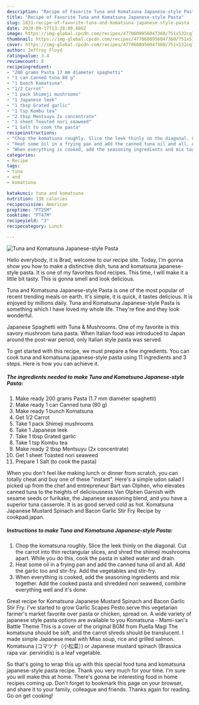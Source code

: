 ```yaml
---
description: "Recipe of Favorite Tuna and Komatsuna Japanese-style Pasta"
title: "Recipe of Favorite Tuna and Komatsuna Japanese-style Pasta"
slug: 1831-recipe-of-favorite-tuna-and-komatsuna-japanese-style-pasta
date: 2020-09-17T13:28:00.686Z
image: https://img-global.cpcdn.com/recipes/4770608956047360/751x532cq70/tuna-and-komatsuna-japanese-style-pasta-recipe-main-photo.jpg
thumbnail: https://img-global.cpcdn.com/recipes/4770608956047360/751x532cq70/tuna-and-komatsuna-japanese-style-pasta-recipe-main-photo.jpg
cover: https://img-global.cpcdn.com/recipes/4770608956047360/751x532cq70/tuna-and-komatsuna-japanese-style-pasta-recipe-main-photo.jpg
author: Jeffrey Floyd
ratingvalue: 3.4
reviewcount: 8
recipeingredient:
- "200 grams Pasta 17 mm diameter spaghetti"
- "1 can Canned tuna 80 g"
- "1 bunch Komatsuna"
- "1/2 Carrot"
- "1 pack Shimeji mushrooms"
- "1 Japanese leek"
- "1 tbsp Grated garlic"
- "1 tsp Kombu tea"
- "2 tbsp Mentsuyu 2x concentrate"
- "1 sheet Toasted nori seaweed"
- "1 Salt to cook the pasta"
recipeinstructions:
- "Chop the komatsuna roughly. Slice the leek thinly on the diagonal. Cut the carrot into thin rectangular slices, and shred the shimeji mushrooms apart. While you do this, cook the pasta in salted water and drain."
- "Heat some oil in a frying pan and add the canned tuna oil and all. Add the garlic too and stir-fry. Add the vegetables and stir-fry."
- "When everything is cooked, add the seasoning ingredients and mix together. Add the cooked pasta and shredded nori seaweed, combine everything well and it&#39;s done."
categories:
- Recipe
tags:
- tuna
- and
- komatsuna

katakunci: tuna and komatsuna 
nutrition: 138 calories
recipecuisine: American
preptime: "PT25M"
cooktime: "PT47M"
recipeyield: "3"
recipecategory: Lunch

---
```



![Tuna and Komatsuna Japanese-style Pasta](https://img-global.cpcdn.com/recipes/4770608956047360/751x532cq70/tuna-and-komatsuna-japanese-style-pasta-recipe-main-photo.jpg)

Hello everybody, it is Brad, welcome to our recipe site. Today, I'm gonna show you how to make a distinctive dish, tuna and komatsuna japanese-style pasta. It is one of my favorites food recipes. This time, I will make it a little bit tasty. This is gonna smell and look delicious.

Tuna and Komatsuna Japanese-style Pasta is one of the most popular of recent trending meals on earth. It's simple, it is quick, it tastes delicious. It is enjoyed by millions daily. Tuna and Komatsuna Japanese-style Pasta is something which I have loved my whole life. They're fine and they look wonderful.

Japanese Spaghetti with Tuna &amp; Mushrooms. One of my favorite is this savory mushroom tuna pasta. When Italian food was introduced to Japan around the post-war period, only Italian style pasta was served.


To get started with this recipe, we must prepare a few ingredients. You can cook tuna and komatsuna japanese-style pasta using 11 ingredients and 3 steps. Here is how you can achieve it.

<!--inarticleads1-->

##### The ingredients needed to make Tuna and Komatsuna Japanese-style Pasta:

1. Make ready 200 grams Pasta (1.7 mm diameter spaghetti)
1. Make ready 1 can Canned tuna (80 g)
1. Make ready 1 bunch Komatsuna
1. Get 1/2 Carrot
1. Take 1 pack Shimeji mushrooms
1. Take 1 Japanese leek
1. Take 1 tbsp Grated garlic
1. Take 1 tsp Kombu tea
1. Make ready 2 tbsp Mentsuyu (2x concentrate)
1. Get 1 sheet Toasted nori seaweed
1. Prepare 1 Salt (to cook the pasta)


When you don&#39;t feel like making lunch or dinner from scratch, you can totally cheat and buy one of these &#34;instant&#34;. Here&#39;s a simple udon salad I picked up from the chef and entrepreneur Bart van Olphen, who elevates canned tuna to the heights of deliciousness Van Olphen Garnish with sesame seeds or furikake, the Japanese seasoning blend, and you have a superior tuna casserole. It is as good served cold as hot. Komatsuna Japanese Mustard Spinach and Bacon Garlic Stir Fry Recipe by cookpad.japan. 

<!--inarticleads2-->

##### Instructions to make Tuna and Komatsuna Japanese-style Pasta:

1. Chop the komatsuna roughly. Slice the leek thinly on the diagonal. Cut the carrot into thin rectangular slices, and shred the shimeji mushrooms apart. While you do this, cook the pasta in salted water and drain.
1. Heat some oil in a frying pan and add the canned tuna oil and all. Add the garlic too and stir-fry. Add the vegetables and stir-fry.
1. When everything is cooked, add the seasoning ingredients and mix together. Add the cooked pasta and shredded nori seaweed, combine everything well and it&#39;s done.


Great recipe for Komatsuna Japanese Mustard Spinach and Bacon Garlic Stir Fry. I&#39;ve started to grow Garlic Scapes Pesto.serve this vegetarian farmer&#39;s market favorite over pasta or chicken, spread on. A wide variety of japanese style pasta options are available to you Komatsuna - Mami-san&#39;s Battle Theme This is a cover of the original BGM from Puella Magi The komatsuna should be soft, and the carrot shreds should be translucent. I made simple Japanese meal with Miso soup, rice and grilled salmon. Komatsuna (コマツナ（小松菜）) or Japanese mustard spinach (Brassica rapa var. perviridis) is a leaf vegetable. 

So that's going to wrap this up with this special food tuna and komatsuna japanese-style pasta recipe. Thank you very much for your time. I'm sure you will make this at home. There's gonna be interesting food in home recipes coming up. Don't forget to bookmark this page on your browser, and share it to your family, colleague and friends. Thanks again for reading. Go on get cooking!
